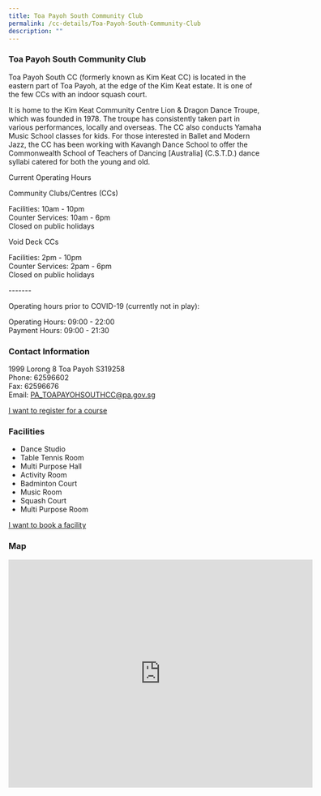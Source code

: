 ```yaml
---
title: Toa Payoh South Community Club
permalink: /cc-details/Toa-Payoh-South-Community-Club
description: ""
---
```

### Toa Payoh South Community Club

Toa Payoh South CC (formerly known as Kim Keat CC) is located in the eastern part of Toa Payoh, at the edge of the Kim Keat estate. It is one of the few CCs with an indoor squash court.

It is home to the Kim Keat Community Centre Lion & Dragon Dance Troupe, which was founded in 1978. The troupe has consistently taken part in various performances, locally and overseas. The CC also conducts Yamaha Music School classes for kids. For those interested in Ballet and Modern Jazz, the CC has been working with Kavangh Dance School to offer the Commonwealth School of Teachers of Dancing \[Australia\] (C.S.T.D.) dance syllabi catered for both the young and old.

Current Operating Hours  
  
Community Clubs/Centres (CCs)  
  
Facilities: 10am - 10pm  
Counter Services: 10am - 6pm  
Closed on public holidays  
  
Void Deck CCs  
  
Facilities: 2pm - 10pm  
Counter Services: 2pam - 6pm  
Closed on public holidays  
  
\-------  
  
Operating hours prior to COVID-19 (currently not in play):

Operating Hours: 09:00 - 22:00  
Payment Hours: 09:00 - 21:30

### Contact Information

1999 Lorong 8 Toa Payoh S319258  
Phone: 62596602  
Fax: 62596676  
Email: [PA\_TOAPAYOHSOUTHCC@pa.gov.sg](mailto:PA_TOAPAYOHSOUTHCC@pa.gov.sg)  

[I want to register for a course](https://www.onepa.gov.sg/)

### Facilities

*   Dance Studio
*   Table Tennis Room
*   Multi Purpose Hall
*   Activity Room
*   Badminton Court
*   Music Room
*   Squash Court
*   Multi Purpose Room

[I want to book a facility](https://www.onepa.gov.sg/)

### Map
<iframe src="https://www.google.com/maps/embed?pb=!1m18!1m12!1m3!1d3988.735583793171!2d103.85718581533102!3d1.334849461993869!2m3!1f0!2f0!3f0!3m2!1i1024!2i768!4f13.1!3m3!1m2!1s0x31da177a622f02bd%3A0x32b486d3050b2b80!2sKim%20Keat%20Constituency%20Secretariat!5e0!3m2!1sen!2ssg!4v1661222873328!5m2!1sen!2ssg" width="600" height="450" style="border:0;" allowfullscreen="" loading="lazy" ></iframe>